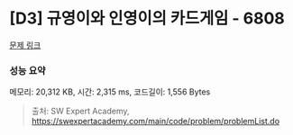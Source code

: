 # [D3] 규영이와 인영이의 카드게임 - 6808 

[문제 링크](https://swexpertacademy.com/main/code/problem/problemDetail.do?contestProbId=AWgv9va6HnkDFAW0) 

### 성능 요약

메모리: 20,312 KB, 시간: 2,315 ms, 코드길이: 1,556 Bytes



> 출처: SW Expert Academy, https://swexpertacademy.com/main/code/problem/problemList.do